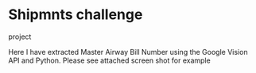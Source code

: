 # Shipmnts challenge
project


Here I have extracted Master Airway Bill Number using the Google Vision API and Python. Please see attached screen shot for example
